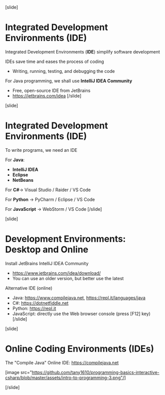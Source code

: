 [slide]
# Integrated Development Environments (IDE)
Integrated Development Environments (**IDE**) simplify software development

IDEs save time and eases the process of coding

* Writing, running, testing, and debugging the code

For Java programming, we shall use **IntelliJ IDEA Community**

* Free, open-source IDE from JetBrains
* https://jetbrains.com/idea
[/slide]

[slide]
# Integrated Development Environments (IDE)
To write programs, we need an IDE

For **Java**:

* **IntelliJ IDEA**
* **Eclipse**
* **NetBeans**

For **C#**-> Visual Studio / Raider / VS Code

For **Python** -> PyCharm / Eclipse / VS Code

For **JavaScript** -> WebStorm / VS Code
[/slide]

[slide]
# Development Environments: Desktop and Online
Install JetBrains IntelliJ IDEA Community

* https://www.jetbrains.com/idea/download/
* You can use an older version, but better use the latest

Alternative IDE (online)

* Java: https://www.compilejava.net, https://repl.it/languages/java
* C#: https://dotnetfiddle.net
* Python: https://repl.it
* JavaScript: directly use the Web browser console (press \[F12\] key)
[/slide]

[slide]
# Online Coding Environments (IDEs)
The "Compile Java" Online IDE: https://compilejava.net

[image src="https://github.com/tany1610/programming-basics-interactive-csharp/blob/master/assets/intro-to-programming-3.png"/]

[/slide]